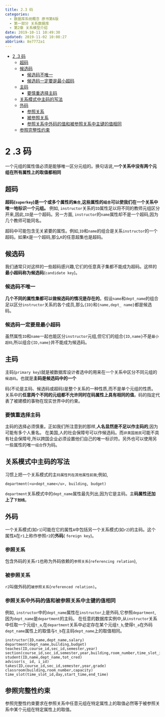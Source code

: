 ```yaml
---
title: 2.3 码
categories: 
  - 数据库系统概念 原书第6版
  - 第一部分 关系数据库
  - 第2章 关系模型介绍
date: 2019-10-11 10:49:30
updated: 2019-11-02 10:08:27
abbrlink: 8e7772a1
---
```

- [2 .3 码](/ReadingNotes/8e7772a1/#2-3-码)
    - [超码](/ReadingNotes/8e7772a1/#超码)
    - [候选码](/ReadingNotes/8e7772a1/#候选码)
        - [候选码不唯一](/ReadingNotes/8e7772a1/#候选码不唯一)
        - [候选码一定要是最小超码](/ReadingNotes/8e7772a1/#候选码一定要是最小超码)
    - [主码](/ReadingNotes/8e7772a1/#主码)
        - [要慎重选择主码](/ReadingNotes/8e7772a1/#要慎重选择主码)
    - [关系模式中主码的写法](/ReadingNotes/8e7772a1/#关系模式中主码的写法)
    - [外码](/ReadingNotes/8e7772a1/#外码)
        - [参照关系](/ReadingNotes/8e7772a1/#参照关系)
        - [被参照关系](/ReadingNotes/8e7772a1/#被参照关系)
        - [参照关系中外码的值和被参照关系中主键的值相同](/ReadingNotes/8e7772a1/#参照关系中外码的值和被参照关系中主键的值相同)
    - [参照完整性约束](/ReadingNotes/8e7772a1/#参照完整性约束)

<!--more-->
<script src="https://cdn.bootcss.com/jquery/3.4.0/jquery.slim.min.js"></script>
<script>$(document).ready(function () {$(".post-body > ul:nth-child(1)").hide();});</script>

<!--end-->
<!--SSTStart-->
# 2 .3 码 #
一个元组的属性值必须是能够唯一区分元组的。换句话说,**一个关系中没有两个元组在所有属性上的取值都相同**
## 超码 ##
**超码(`superkey`)是一个或多个属性的`集合`,这些属性的`组合`可以使我们在一个关系中唯一地标识一个元组。**
例如, `instructor`关系的`ID`属性足以将不同的教师元组区分开来,因此,`ID`是一个超码。另一方面, `instructor`的`name`属性却不是一个超码,因为几个教师可能同名。

超码中可能包含无关紧要的属性。例如,`ID`和`name`的组合是关系`instructor`的一个超码。如果`K`是一个超码,那么`K`的任意超集也是超码。
## 候选码 ##
我们通常只对这样的一些超码感兴趣,它们的任意真子集都不能成为超码。这样的**最小超码称为候选码**(`candidate key`)。
### 候选码不唯一 ###
**几个不同的属性集都可以做候选码的情况是存在的**。假设`name`和`dept_name`的组合足以区分`instructor`关系的各个成员,那么`{ID}`和`{name,dept_ name}`都是候选码。
### 候选码一定要是最小超码 ###
虽然属性`ID`和`name`一起也能区分`instructor`元组,但它们的组合`{ID,name}`不是`最小超码`,所以组合`{ID,name}`并不能成为候选码。

## 主码 ##
主码(`primary key`)就是被数据库设计者选中的用来在一个关系中区分不同元组的`候选码`。也就是**主码是候选码中的一个**

码(不论是主码、候选码或超码)是整个关系的一种性质,而不是单个元组的性质。关系中的**任意两个不同的元组都不允许同时在码属性上具有相同的值**。码的指定代表了被建模的事物在现实世界中的约束。

### 要慎重选择主码 ###
主码的选择必须慎重。正如我们所注意到的那样,**人名显然是不足以作主码的**,因为可能有多个人重名。
在美国,人的社会保障号可以作候选码。而`非美国居民`可能不具有社会保障号,所以跨国企业必须设置他们自己的唯一标识符。另外也可以使用另一些属性的唯一`组合`作为码。
## 关系模式中主码的写法 ##
习惯上把一个关系模式的主`码属性列在其他属性前面`;例如,
```
department(<u>dept_name</u>, building, budget)
```
`department`关系模式中的`dept_name`属性最先列出,因为它是主码。主**码属性还加上了`下划线`**。

## 外码 ##
一个关系模式(如`r1`)可能在它的属性`A`中包括另一个关系模式(如`r2`)的主码。这个属性`A`在`r1`上称作参照`r2`的**外码**( `foreign key`)。
### 参照关系 ###
包含外码的关系`r1`也称为外码依赖的`参照关系`(`referencing relation`),
### 被参照关系 ###
`r2`叫做外码的`被参照关系`(`referenced relation)`。

### 参照关系中外码的值和被参照关系中主键的值相同 ###
例如, `instructor`中的`dept_name`属性在`instructor`上是外码,它参照`department`,因为`dept_name`是`department`的主码。
在任意的数据库实例中,从`instructor`关系中任取一个元组`t_a`,在`department`关系中必定存在某个元组`t_b`,使得`t_a`在外码`dept_name`属性上的取值与`t_b`在主码`dept_name`上的取值相同。
```
instructor(ID,name,dept_name,salary)
department(dept_name,building,budget)
teaches(ID,course_id,sec_id,semester,year)
section(course_id,sec_id,semester,year,building,room_number,time_slot_id)
student(ID,name,dept_name,tot_cred)
advisor(s_ id, i_id)
takes(ID,course_id,sec_id,semester,year,grade)
classroom(building,room_number,capacity)
time_slot(time_slot_id,day,start_time,end_time)
```
## 参照完整性约束 ##
参照完整性约束要求在参照关系中任意元组在特定属性上的取值必然等于被参照关系中某个元组在特定属性上的取值。

